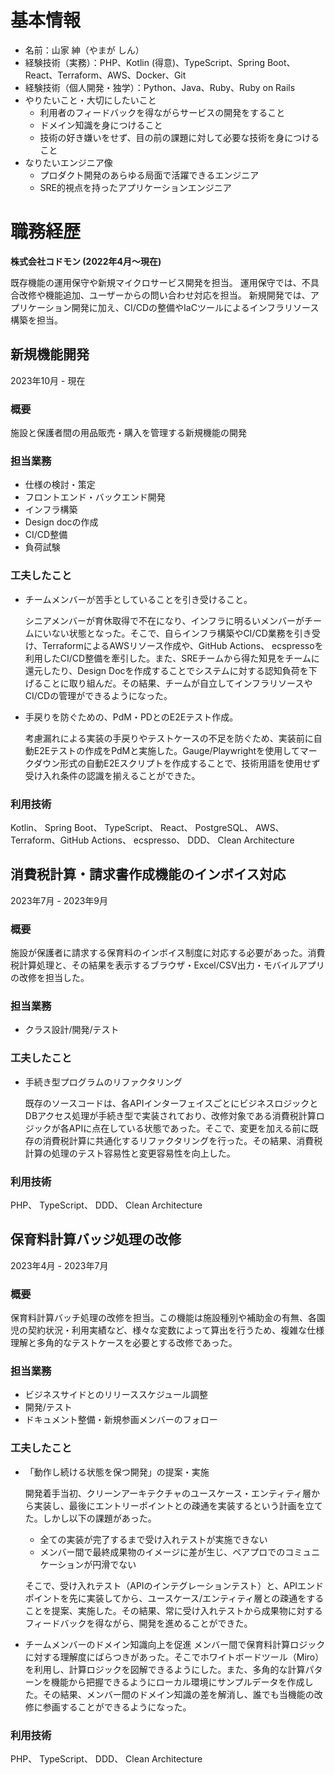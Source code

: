 # 基本情報

* 名前：山家 紳（やまが しん）
* 経験技術（実務）：PHP、Kotlin (得意)、TypeScript、Spring Boot、React、Terraform、AWS、Docker、Git
* 経験技術（個人開発・独学）：Python、Java、Ruby、Ruby on Rails
* やりたいこと・大切にしたいこと
    * 利用者のフィードバックを得ながらサービスの開発をすること
    * ドメイン知識を身につけること
    * 技術の好き嫌いをせず、目の前の課題に対して必要な技術を身につけること
* なりたいエンジニア像
    * プロダクト開発のあらゆる局面で活躍できるエンジニア
    * SRE的視点を持ったアプリケーションエンジニア

# 職務経歴

**株式会社コドモン (2022年4月〜現在)**

既存機能の運用保守や新規マイクロサービス開発を担当。
運用保守では、不具合改修や機能追加、ユーザーからの問い合わせ対応を担当。
新規開発では、アプリケーション開発に加え、CI/CDの整備やIaCツールによるインフラリソース構築を担当。

## 新規機能開発
2023年10月 - 現在

### 概要

施設と保護者間の用品販売・購入を管理する新規機能の開発

### 担当業務
* 仕様の検討・策定
* フロントエンド・バックエンド開発
* インフラ構築
* Design docの作成
* CI/CD整備
* 負荷試験

### 工夫したこと
* チームメンバーが苦手としていることを引き受けること。

    シニアメンバーが育休取得で不在になり、インフラに明るいメンバーがチームにいない状態となった。そこで、自らインフラ構築やCI/CD業務を引き受け、TerraformによるAWSリソース作成や、GitHub Actions、 ecspressoを利用したCI/CD整備を牽引した。また、SREチームから得た知見をチームに還元したり、Design Docを作成することでシステムに対する認知負荷を下げることに取り組んだ。その結果、チームが自立してインフラリソースやCI/CDの管理ができるようになった。

* 手戻りを防ぐための、PdM・PDとのE2Eテスト作成。

    考慮漏れによる実装の手戻りやテストケースの不足を防ぐため、実装前に自動E2Eテストの作成をPdMと実施した。Gauge/Playwrightを使用してマークダウン形式の自動E2Eスクリプトを作成することで、技術用語を使用せず受け入れ条件の認識を揃えることができた。


### 利用技術
Kotlin、 Spring Boot、 TypeScript、 React、 PostgreSQL、 AWS、 Terraform、GitHub Actions、 ecspresso、 DDD、 Clean Architecture

## 消費税計算・請求書作成機能のインボイス対応
2023年7月 - 2023年9月

### 概要
施設が保護者に請求する保育料のインボイス制度に対応する必要があった。消費税計算処理と、その結果を表示するブラウザ・Excel/CSV出力・モバイルアプリの改修を担当した。

### 担当業務
- クラス設計/開発/テスト

### 工夫したこと
* 手続き型プログラムのリファクタリング

    既存のソースコードは、各APIインターフェイスごとにビジネスロジックとDBアクセス処理が手続き型で実装されており、改修対象である消費税計算ロジックが各APIに点在している状態であった。そこで、変更を加える前に既存の消費税計算に共通化するリファクタリングを行った。その結果、消費税計算の処理のテスト容易性と変更容易性を向上した。

### 利用技術
PHP、 TypeScript、 DDD、 Clean Architecture

## 保育料計算バッジ処理の改修
2023年4月 - 2023年7月

### 概要
保育料計算バッチ処理の改修を担当。この機能は施設種別や補助金の有無、各園児の契約状況・利用実績など、様々な変数によって算出を行うため、複雑な仕様理解と多角的なテストケースを必要とする改修であった。

### 担当業務
* ビジネスサイドとのリリーススケジュール調整
* 開発/テスト
* ドキュメント整備・新規参画メンバーのフォロー

### 工夫したこと
* 「動作し続ける状態を保つ開発」の提案・実施
    
    開発着手当初、クリーンアーキテクチャのユースケース・エンティティ層から実装し、最後にエントリーポイントとの疎通を実装するという計画を立てた。しかし以下の課題があった。
    
    * 全ての実装が完了するまで受け入れテストが実施できない
    * メンバー間で最終成果物のイメージに差が生じ、ペアプロでのコミュニケーションが円滑でない
    
    そこで、受け入れテスト（APIのインテグレーションテスト）と、APIエンドポイントを先に実装してから、ユースケース/エンティティ層との疎通をすることを提案、実施した。その結果、常に受け入れテストから成果物に対するフィードバックを得ながら、開発を進めることができた。

* チームメンバーのドメイン知識向上を促進
    メンバー間で保育料計算ロジックに対する理解度にばらつきがあった。そこでホワイトボードツール（Miro）を利用し、計算ロジックを図解できるようにした。また、多角的な計算パターンを機能から把握できるようにローカル環境にサンプルデータを作成した。その結果、メンバー間のドメイン知識の差を解消し、誰でも当機能の改修に参画することができるようになった。

### 利用技術
PHP、 TypeScript、 DDD、 Clean Architecture
